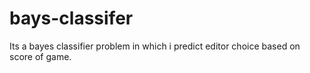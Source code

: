 # bays-classifer
Its a bayes classifier problem in which i predict editor choice based on score of game.
